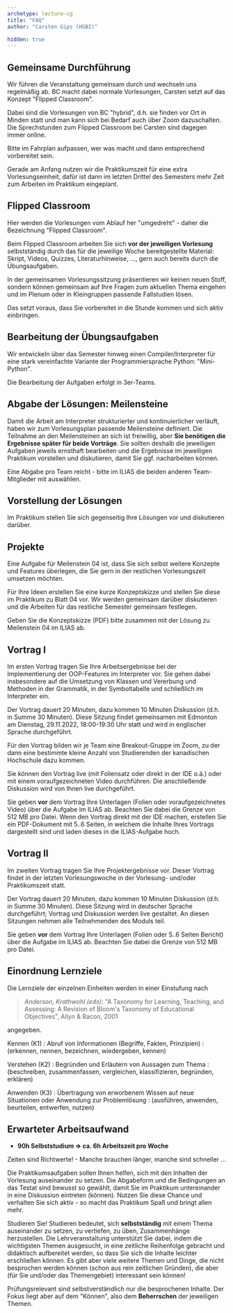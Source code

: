 ```yaml
---
archetype: lecture-cg
title: "FAQ"
author: "Carsten Gips (HSBI)"

hidden: true
---
```



## Gemeinsame Durchführung

Wir führen die Veranstaltung gemeinsam durch und wechseln uns regelmäßig ab. BC macht
dabei normale Vorlesungen, Carsten setzt auf das Konzept "Flipped Classroom".

Dabei sind die Vorlesungen von BC "hybrid", d.h. sie finden vor Ort in Minden statt und
man kann sich bei Bedarf auch über Zoom dazuschalten. Die Sprechstunden zum Flipped
Classroom bei Carsten sind dagegen immer online.

Bitte im Fahrplan aufpassen, wer was macht und dann entsprechend vorbereitet sein.

Gerade am Anfang nutzen wir die Praktikumszeit für eine extra Vorlesungseinheit, dafür
ist dann im letzten Drittel des Semesters mehr Zeit zum Arbeiten im Praktikum eingeplant.


## Flipped Classroom

Hier werden die Vorlesungen vom Ablauf her "umgedreht" - daher die Bezeichnung "Flipped Classroom".

Beim Flipped Classroom arbeiten Sie sich **vor der jeweiligen Vorlesung** selbstständig
durch das für die jeweilige Woche bereitgestellte Material: Skript, Videos, Quizzes,
Literaturhinweise, ..., gern auch bereits durch die Übungsaufgaben.

In der gemeinsamen Vorlesungssitzung präsentieren wir keinen neuen Stoff, sondern können
gemeinsam auf Ihre Fragen zum aktuellen Thema eingehen und im Plenum oder in Kleingruppen
passende Fallstudien lösen.

Das setzt voraus, dass Sie vorbereitet in die Stunde kommen und sich aktiv einbringen.


## Bearbeitung der Übungsaufgaben

Wir entwickeln über das Semester hinweg einen Compiler/Interpreter für eine stark
vereinfachte Variante der Programmiersprache Python: "Mini-Python".

Die Bearbeitung der Aufgaben erfolgt in 3er-Teams.


## Abgabe der Lösungen: Meilensteine

Damit die Arbeit am Interpreter strukturierter und kontinuierlicher verläuft, haben
wir zum Vorlesungsplan passende Meilensteine definiert. Die Teilnahme an den
Meilensteinen an sich ist freiwillig, aber **Sie benötigen die Ergebnisse später
für beide Vorträge**. Sie sollten deshalb die jeweiligen Aufgaben jeweils ernsthaft
bearbeiten und die Ergebnisse im jeweiligen Praktikum vorstellen und diskutieren,
damit Sie ggf. nacharbeiten können.

Eine Abgabe pro Team reicht - bitte im ILIAS die beiden anderen Team-Mitglieder mit auswählen.


## Vorstellung der Lösungen

Im Praktikum stellen Sie sich gegenseitig Ihre Lösungen vor und diskutieren darüber.


## Projekte

Eine Aufgabe für Meilenstein 04 ist, dass Sie sich selbst weitere Konzepte und Features
überlegen, die Sie gern in der restlichen Vorlesungszeit umsetzen möchten.

Für Ihre Ideen erstellen Sie eine kurze Konzeptskizze und stellen Sie diese im Praktikum zu
Blatt 04 vor. Wir werden gemeinsam darüber diskutieren und die Arbeiten für das restliche
Semester gemeinsam festlegen.

Geben Sie die Konzeptskizze (PDF) bitte zusammen mit der Lösung zu Meilenstein 04 im ILIAS
ab.


## Vortrag I

Im ersten Vortrag tragen Sie Ihre Arbeitsergebnisse bei der Implementierung der
OOP-Features im Interpreter vor. Sie gehen dabei insbesondere auf die Umsetzung
von Klassen und Vererbung und Methoden in der Grammatik, in der Symboltabelle und
schließlich im Interpreter ein.

Der Vortrag dauert 20 Minuten, dazu kommen 10 Minuten Diskussion (d.h. in Summe
30 Minuten). Diese Sitzung findet gemeinsamen mit Edmonton am Dienstag, 29.11.2022,
18:00-19:30 Uhr statt und wird in englischer Sprache durchgeführt.

Für den Vortrag bilden wir je Team eine Breakout-Gruppe im Zoom, zu der dann eine
bestimmte kleine Anzahl von Studierenden der kanadischen Hochschule dazu kommen.

Sie können den Vortrag live (mit Foliensatz oder direkt in der IDE o.ä.) oder mit
einem voraufgezeichneten Video durchführen. Die anschließende Diskussion wird von
Ihnen live durchgeführt.

Sie geben **vor** dem Vortrag Ihre Unterlagen (Folien oder voraufgezeichnetes
Video) über die Aufgabe im ILIAS ab. Beachten Sie dabei die Grenze von 512 MB pro
Datei. Wenn den Vortrag direkt mit der IDE machen, erstellen Sie ein PDF-Dokument
mit 5..6 Seiten, in welchem die Inhalte Ihres Vortrags dargestellt sind und laden
dieses in die ILIAS-Aufgabe hoch.


## Vortrag II

Im zweiten Vortrag tragen Sie Ihre Projektergebnisse vor. Dieser Vortrag findet
in der letzten Vorlesungswoche in der Vorlesung- und/oder Praktikumszeit statt.

Der Vortrag dauert 20 Minuten, dazu kommen 10 Minuten Diskussion (d.h. in Summe
30 Minuten). Diese Sitzung wird in deutscher Sprache durchgeführt; Vortrag und
Diskussion werden live gestaltet. An diesen Sitzungen nehmen alle Teilnehmenden
des Moduls teil.

Sie geben **vor** dem Vortrag Ihre Unterlagen (Folien oder 5..6 Seiten Bericht)
über die Aufgabe im ILIAS ab. Beachten Sie dabei die Grenze von 512 MB pro Datei.


## Einordnung Lernziele

Die Lernziele der einzelnen Einheiten werden in einer Einstufung nach

> *Anderson, Krathwohl (eds)*: "A Taxonomy for Learning, Teaching, and Assessing: A Revision of
> Bloom's Taxonomy of Educational Objectives", Allyn & Bacon, 2001

angegeben.

Kennen (K1)
:   Abruf von Informationen (Begriffe, Fakten, Prinzipien)
:   (erkennen, nennen, bezeichnen, wiedergeben, kennen)

Verstehen (K2)
:   Begründen und Erläutern von Aussagen zum Thema
:   (beschreiben, zusammenfassen, vergleichen, klassifizieren, begründen, erklären)

Anwenden (K3)
:   Übertragung von erworbenem Wissen auf neue Situationen oder Anwendung zur Problemlösung
:   (ausführen, anwenden, beurteilen, entwerfen, nutzen)


## Erwarteter Arbeitsaufwand

*   **90h Selbststudium => ca. 6h Arbeitszeit pro Woche**

Zeiten sind Richtwerte! - Manche brauchen länger, manche sind schneller ...

Die Praktikumsaufgaben sollen Ihnen helfen, sich mit den Inhalten der Vorlesung auseinander zu setzen. Die Abgabeform und die Bedingungen an das Testat sind bewusst so gewählt, damit Sie im Praktikum untereinander in eine Diskussion eintreten (können). Nutzen Sie diese Chance und verhalten Sie sich aktiv - so macht das Praktikum Spaß und bringt allen mehr.

Studieren Sie! Studieren bedeutet, sich **selbstständig** mit einem Thema auseinander zu setzen, zu vertiefen, zu üben, Zusammenhänge herzustellen. Die Lehrveranstaltung unterstützt Sie dabei, indem die wichtigsten Themen ausgesucht, in eine zeitliche Reihenfolge gebracht und didaktisch aufbereitet werden, so dass Sie sich die Inhalte leichter erschließen können. Es gibt aber viele weitere Themen und Dinge, die nicht besprochen werden können (schon aus rein zeitlichen Gründen), die aber (für Sie und/oder das Themengebiet) interessant sein können!

Prüfungsrelevant sind selbstverständlich nur die besprochenen Inhalte. Der Fokus liegt aber auf dem "Können", also dem **Beherrschen** der jeweiligen Themen.

